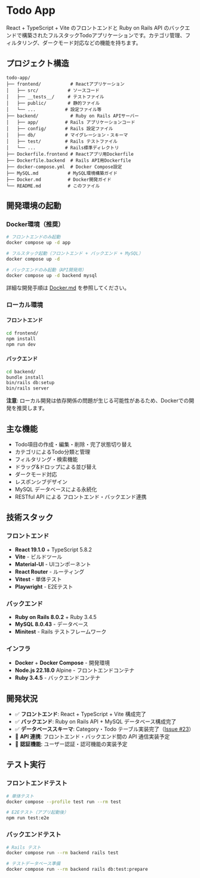 # Todo App

React + TypeScript + Vite のフロントエンドと Ruby on Rails API のバックエンドで構築されたフルスタックTodoアプリケーションです。カテゴリ管理、フィルタリング、ダークモード対応などの機能を持ちます。

## プロジェクト構造

```
todo-app/
├── frontend/           # Reactアプリケーション
│   ├── src/           # ソースコード
│   ├── __tests__/     # テストファイル
│   ├── public/        # 静的ファイル
│   └── ...           # 設定ファイル等
├── backend/            # Ruby on Rails APIサーバー
│   ├── app/          # Rails アプリケーションコード
│   ├── config/       # Rails 設定ファイル
│   ├── db/           # マイグレーション・スキーマ
│   ├── test/         # Rails テストファイル
│   └── ...           # Rails標準ディレクトリ
├── Dockerfile.frontend # Reactアプリ用Dockerfile
├── Dockerfile.backend  # Rails API用Dockerfile
├── docker-compose.yml  # Docker Compose設定
├── MySQL.md           # MySQL環境構築ガイド
├── Docker.md          # Docker開発ガイド
└── README.md          # このファイル
```

## 開発環境の起動

### Docker環境（推奨）

```bash
# フロントエンドのみ起動
docker compose up -d app

# フルスタック起動（フロントエンド + バックエンド + MySQL）
docker compose up -d

# バックエンドのみ起動（API開発用）
docker compose up -d backend mysql
```

詳細な開発手順は [Docker.md](Docker.md) を参照してください。

### ローカル環境

#### フロントエンド
```bash
cd frontend/
npm install
npm run dev
```

#### バックエンド
```bash
cd backend/
bundle install
bin/rails db:setup
bin/rails server
```

**注意**: ローカル開発は依存関係の問題が生じる可能性があるため、Dockerでの開発を推奨します。

## 主な機能

- Todo項目の作成・編集・削除・完了状態切り替え
- カテゴリによるTodo分類と管理
- フィルタリング・検索機能
- ドラッグ&ドロップによる並び替え
- ダークモード対応
- レスポンシブデザイン
- MySQL データベースによる永続化
- RESTful API による フロントエンド・バックエンド連携

## 技術スタック

### フロントエンド
- **React 19.1.0** + TypeScript 5.8.2
- **Vite** - ビルドツール
- **Material-UI** - UIコンポーネント
- **React Router** - ルーティング
- **Vitest** - 単体テスト
- **Playwright** - E2Eテスト

### バックエンド
- **Ruby on Rails 8.0.2** + Ruby 3.4.5
- **MySQL 8.0.43** - データベース
- **Minitest** - Rails テストフレームワーク

### インフラ
- **Docker** + **Docker Compose** - 開発環境
- **Node.js 22.18.0** Alpine - フロントエンドコンテナ
- **Ruby 3.4.5** - バックエンドコンテナ

## 開発状況

- ✅ **フロントエンド**: React + TypeScript + Vite 構成完了
- ✅ **バックエンド**: Ruby on Rails API + MySQL データベース構成完了
- ✅ **データベーススキーマ**: Category・Todo テーブル実装完了（[Issue #23](https://github.com/KentaOsabe/todo-app/issues/23)）
- 🔄 **API 連携**: フロントエンド・バックエンド間の API 通信実装予定
- 🔄 **認証機能**: ユーザー認証・認可機能の実装予定

## テスト実行

### フロントエンドテスト
```bash
# 単体テスト
docker compose --profile test run --rm test

# E2Eテスト（アプリ起動後）
npm run test:e2e
```

### バックエンドテスト
```bash
# Rails テスト
docker compose run --rm backend rails test

# テストデータベース準備
docker compose run --rm backend rails db:test:prepare
```
